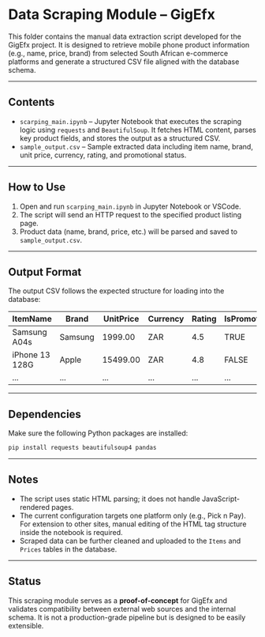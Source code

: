 # Data Scraping Module – GigEfx

This folder contains the manual data extraction script developed for the GigEfx project. It is designed to retrieve mobile phone product information (e.g., name, price, brand) from selected South African e-commerce platforms and generate a structured CSV file aligned with the database schema.

---

## Contents

- `scarping_main.ipynb` – Jupyter Notebook that executes the scraping logic using `requests` and `BeautifulSoup`. It fetches HTML content, parses key product fields, and stores the output as a structured CSV.
- `sample_output.csv` – Sample extracted data including item name, brand, unit price, currency, rating, and promotional status.

---

## How to Use

1. Open and run `scarping_main.ipynb` in Jupyter Notebook or VSCode.
2. The script will send an HTTP request to the specified product listing page.
3. Product data (name, brand, price, etc.) will be parsed and saved to `sample_output.csv`.

---

## Output Format

The output CSV follows the expected structure for loading into the database:

| ItemName       | Brand      | UnitPrice | Currency | Rating | IsPromotion |
|----------------|------------|-----------|----------|--------|-------------|
| Samsung A04s   | Samsung    | 1999.00   | ZAR      | 4.5    | TRUE        |
| iPhone 13 128G | Apple      | 15499.00  | ZAR      | 4.8    | FALSE       |
| ...            | ...        | ...       | ...      | ...    | ...         |

---

## Dependencies

Make sure the following Python packages are installed:

```bash
pip install requests beautifulsoup4 pandas
```

---

## Notes

- The script uses static HTML parsing; it does not handle JavaScript-rendered pages.
- The current configuration targets one platform only (e.g., Pick n Pay). For extension to other sites, manual editing of the HTML tag structure inside the notebook is required.
- Scraped data can be further cleaned and uploaded to the `Items` and `Prices` tables in the database.

---

## Status

This scraping module serves as a **proof-of-concept** for GigEfx and validates compatibility between external web sources and the internal schema. It is not a production-grade pipeline but is designed to be easily extensible.
